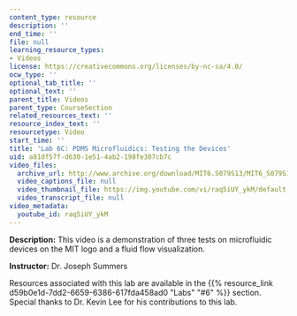 ```yaml
---
content_type: resource
description: ''
end_time: ''
file: null
learning_resource_types:
- Videos
license: https://creativecommons.org/licenses/by-nc-sa/4.0/
ocw_type: ''
optional_tab_title: ''
optional_text: ''
parent_title: Videos
parent_type: CourseSection
related_resources_text: ''
resource_index_text: ''
resourcetype: Video
start_time: ''
title: 'Lab 6C: PDMS Microfluidics: Testing the Devices'
uid: a81df57f-d630-1e51-4ab2-198fe307cb7c
video_files:
  archive_url: http://www.archive.org/download/MIT6.S079S13/MIT6_S079S13_lab06C_300k.mp4
  video_captions_file: null
  video_thumbnail_file: https://img.youtube.com/vi/raq5iUY_ykM/default.jpg
  video_transcript_file: null
video_metadata:
  youtube_id: raq5iUY_ykM
---
```


**Description:** This video is a demonstration of three tests on microfluidic devices on the MIT logo and a fluid flow visualization.

**Instructor:** Dr. Joseph Summers

Resources associated with this lab are available in the {{% resource_link d59b0e1d-7dd2-6659-6386-617fda458ad0 "Labs" "#6" %}} section. Special thanks to Dr. Kevin Lee for his contributions to this lab.

